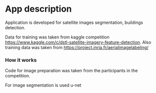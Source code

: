 # App description

Application is developed for satellite images segmentation, buildings detection. 

Data for training was taken from kaggle competition https://www.kaggle.com/c/dstl-satellite-imagery-feature-detection.
Also training data was taken from https://project.inria.fr/aerialimagelabeling/

### How it works
Code for image preparation was taken from the participants in the competition.

For image segmentation is used u-net
